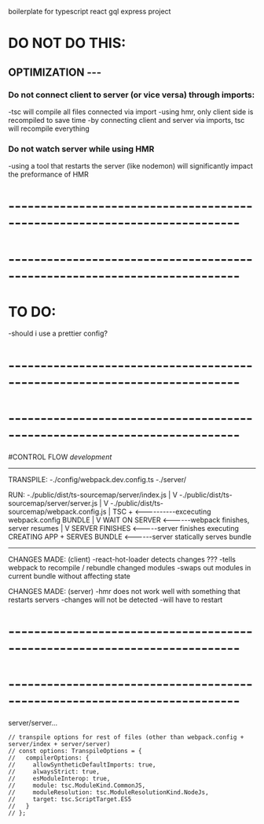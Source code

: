 boilerplate for typescript react gql express project

# DO NOT DO THIS:

## OPTIMIZATION ---

### Do not connect client to server (or vice versa) through imports:

-tsc will compile all files connected via import
-using hmr, only client side is recompiled to save time
-by connecting client and server via imports, tsc will recompile everything

### Do not watch server while using HMR

-using a tool that restarts the server (like nodemon) will significantly impact the preformance of HMR

# --------------------------------------------------------------------------

# --------------------------------------------------------------------------

# TO DO:

-should i use a prettier config?

# --------------------------------------------------------------------------

# --------------------------------------------------------------------------

#CONTROL FLOW
_development_

---

TRANSPILE:
-./config/webpack.dev.config.ts
-./server/

RUN:
-./public/dist/ts-sourcemap/server/index.js
|
V
-./public/dist/ts-sourcemap/server/server.js
|
V
-./public/dist/ts-sourcemap/webpack.config.js
|
TSC + <----------excecuting webpack.config
BUNDLE
|
V
WAIT ON SERVER <------webpack finishes, server resumes
|
V
SERVER FINISHES <-----server finishes executing
CREATING APP +
SERVES BUNDLE <------server statically serves bundle

---

CHANGES MADE: (client)
-react-hot-loader detects changes ???
-tells webpack to recompile / rebundle changed modules
-swaps out modules in current bundle without affecting state

CHANGES MADE: (server)
-hmr does not work well with something that restarts servers
-changes will not be detected
-will have to restart

# --------------------------------------------------------------------------

# --------------------------------------------------------------------------

server/server...

    // transpile options for rest of files (other than webpack.config + server/index + server/server)
    // const options: TranspileOptions = {
    //   compilerOptions: {
    //     allowSyntheticDefaultImports: true,
    //     alwaysStrict: true,
    //     esModuleInterop: true,
    //     module: tsc.ModuleKind.CommonJS,
    //     moduleResolution: tsc.ModuleResolutionKind.NodeJs,
    //     target: tsc.ScriptTarget.ES5
    //   }
    // };
